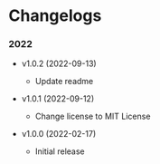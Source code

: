 # Changelogs

### 2022

- v1.0.2 (2022-09-13)
    - Update readme

- v1.0.1 (2022-09-12)
    - Change license to MIT License 

- v1.0.0 (2022-02-17)
    - Initial release
